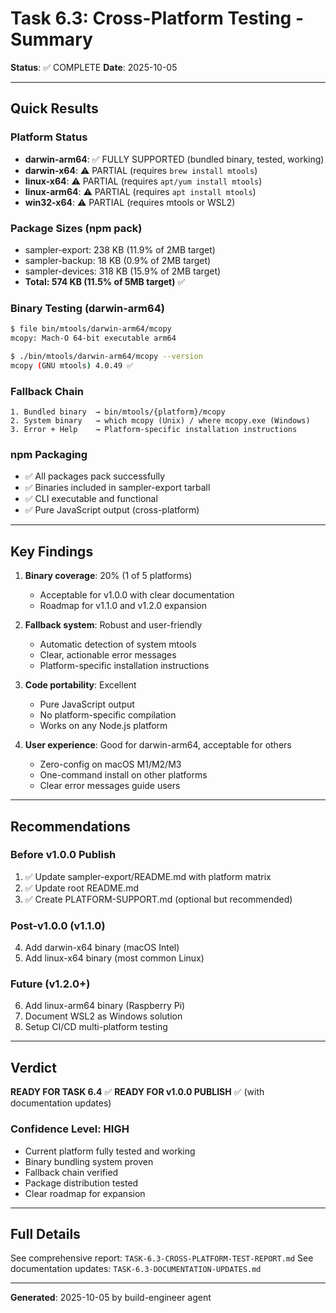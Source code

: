 # Task 6.3: Cross-Platform Testing - Summary

**Status**: ✅ COMPLETE
**Date**: 2025-10-05

---

## Quick Results

### Platform Status
- **darwin-arm64**: ✅ FULLY SUPPORTED (bundled binary, tested, working)
- **darwin-x64**: ⚠️ PARTIAL (requires `brew install mtools`)
- **linux-x64**: ⚠️ PARTIAL (requires `apt/yum install mtools`)
- **linux-arm64**: ⚠️ PARTIAL (requires `apt install mtools`)
- **win32-x64**: ⚠️ PARTIAL (requires mtools or WSL2)

### Package Sizes (npm pack)
- sampler-export: 238 KB (11.9% of 2MB target)
- sampler-backup: 18 KB (0.9% of 2MB target)
- sampler-devices: 318 KB (15.9% of 2MB target)
- **Total: 574 KB (11.5% of 5MB target)** ✅

### Binary Testing (darwin-arm64)
```bash
$ file bin/mtools/darwin-arm64/mcopy
mcopy: Mach-O 64-bit executable arm64

$ ./bin/mtools/darwin-arm64/mcopy --version
mcopy (GNU mtools) 4.0.49 ✅
```

### Fallback Chain
```
1. Bundled binary  → bin/mtools/{platform}/mcopy
2. System binary   → which mcopy (Unix) / where mcopy.exe (Windows)
3. Error + Help    → Platform-specific installation instructions
```

### npm Packaging
- ✅ All packages pack successfully
- ✅ Binaries included in sampler-export tarball
- ✅ CLI executable and functional
- ✅ Pure JavaScript output (cross-platform)

---

## Key Findings

1. **Binary coverage**: 20% (1 of 5 platforms)
   - Acceptable for v1.0.0 with clear documentation
   - Roadmap for v1.1.0 and v1.2.0 expansion

2. **Fallback system**: Robust and user-friendly
   - Automatic detection of system mtools
   - Clear, actionable error messages
   - Platform-specific installation instructions

3. **Code portability**: Excellent
   - Pure JavaScript output
   - No platform-specific compilation
   - Works on any Node.js platform

4. **User experience**: Good for darwin-arm64, acceptable for others
   - Zero-config on macOS M1/M2/M3
   - One-command install on other platforms
   - Clear error messages guide users

---

## Recommendations

### Before v1.0.0 Publish
1. ✅ Update sampler-export/README.md with platform matrix
2. ✅ Update root README.md
3. ✅ Create PLATFORM-SUPPORT.md (optional but recommended)

### Post-v1.0.0 (v1.1.0)
4. Add darwin-x64 binary (macOS Intel)
5. Add linux-x64 binary (most common Linux)

### Future (v1.2.0+)
6. Add linux-arm64 binary (Raspberry Pi)
7. Document WSL2 as Windows solution
8. Setup CI/CD multi-platform testing

---

## Verdict

**READY FOR TASK 6.4** ✅
**READY FOR v1.0.0 PUBLISH** ✅ (with documentation updates)

### Confidence Level: HIGH

- Current platform fully tested and working
- Binary bundling system proven
- Fallback chain verified
- Package distribution tested
- Clear roadmap for expansion

---

## Full Details

See comprehensive report: `TASK-6.3-CROSS-PLATFORM-TEST-REPORT.md`
See documentation updates: `TASK-6.3-DOCUMENTATION-UPDATES.md`

---

**Generated**: 2025-10-05 by build-engineer agent
